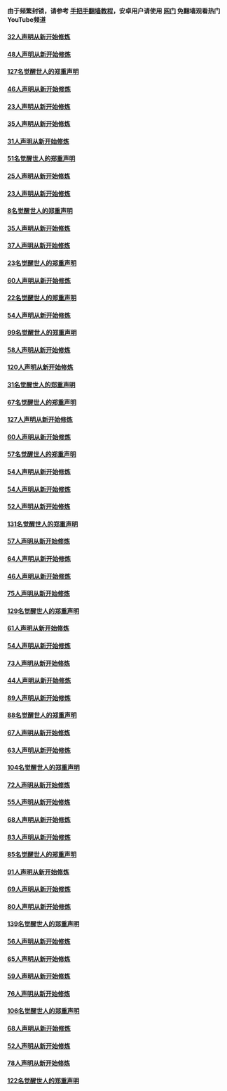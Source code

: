 #### 由于频繁封锁，请参考 [手把手翻墙教程](https://github.com/gfw-breaker/guides/wiki/)，安卓用户请使用 [网门](https://github.com/gfw-breaker/nogfw/blob/master/dl.md?t=02242300) 免翻墙观看热门YouTube频道 

#### [32人声明从新开始修炼](../pages/91/421225.md?t=02242300) 

#### [48人声明从新开始修炼](../pages/91/421202.md?t=02242300) 

#### [127名觉醒世人的郑重声明](../pages/91/421224.md?t=02242300) 

#### [46人声明从新开始修炼](../pages/91/421203.md?t=02242300) 

#### [23人声明从新开始修炼](../pages/91/421138.md?t=02242300) 

#### [35人声明从新开始修炼](../pages/91/421122.md?t=02242300) 

#### [31人声明从新开始修炼](../pages/91/421081.md?t=02242300) 

#### [51名觉醒世人的郑重声明](../pages/91/421080.md?t=02242300) 

#### [25人声明从新开始修炼](../pages/91/421020.md?t=02242300) 

#### [23人声明从新开始修炼](../pages/91/420884.md?t=02242300) 

#### [8名觉醒世人的郑重声明](../pages/91/420883.md?t=02242300) 

#### [35人声明从新开始修炼](../pages/91/420809.md?t=02242300) 

#### [37人声明从新开始修炼](../pages/91/420766.md?t=02242300) 

#### [23名觉醒世人的郑重声明](../pages/91/420765.md?t=02242300) 

#### [60人声明从新开始修炼](../pages/91/420727.md?t=02242300) 

#### [22名觉醒世人的郑重声明](../pages/91/420726.md?t=02242300) 

#### [54人声明从新开始修炼](../pages/91/420529.md?t=02242300) 

#### [99名觉醒世人的郑重声明](../pages/91/420528.md?t=02242300) 

#### [58人声明从新开始修炼](../pages/91/420198.md?t=02242300) 

#### [120人声明从新开始修炼](../pages/91/420141.md?t=02242300) 

#### [31名觉醒世人的郑重声明](../pages/91/420197.md?t=02242300) 

#### [67名觉醒世人的郑重声明](../pages/91/420140.md?t=02242300) 

#### [127人声明从新开始修炼](../pages/91/420082.md?t=02242300) 

#### [60人声明从新开始修炼](../pages/91/420081.md?t=02242300) 

#### [57名觉醒世人的郑重声明](../pages/91/420080.md?t=02242300) 

#### [54人声明从新开始修炼](../pages/91/419533.md?t=02242300) 

#### [54人声明从新开始修炼](../pages/91/419532.md?t=02242300) 

#### [52人声明从新开始修炼](../pages/91/419531.md?t=02242300) 

#### [131名觉醒世人的郑重声明](../pages/91/419530.md?t=02242300) 

#### [57人声明从新开始修炼](../pages/91/419430.md?t=02242300) 

#### [64人声明从新开始修炼](../pages/91/419429.md?t=02242300) 

#### [46人声明从新开始修炼](../pages/91/419428.md?t=02242300) 

#### [75人声明从新开始修炼](../pages/91/419427.md?t=02242300) 

#### [129名觉醒世人的郑重声明](../pages/91/419426.md?t=02242300) 

#### [61人声明从新开始修炼](../pages/91/419198.md?t=02242300) 

#### [54人声明从新开始修炼](../pages/91/419197.md?t=02242300) 

#### [73人声明从新开始修炼](../pages/91/419196.md?t=02242300) 

#### [44人声明从新开始修炼](../pages/91/419075.md?t=02242300) 

#### [89人声明从新开始修炼](../pages/91/419074.md?t=02242300) 

#### [88名觉醒世人的郑重声明](../pages/91/419195.md?t=02242300) 

#### [67人声明从新开始修炼](../pages/91/419073.md?t=02242300) 

#### [63人声明从新开始修炼](../pages/91/419072.md?t=02242300) 

#### [104名觉醒世人的郑重声明](../pages/91/419071.md?t=02242300) 

#### [72人声明从新开始修炼](../pages/91/418902.md?t=02242300) 

#### [55人声明从新开始修炼](../pages/91/418901.md?t=02242300) 

#### [68人声明从新开始修炼](../pages/91/418900.md?t=02242300) 

#### [83人声明从新开始修炼](../pages/91/418757.md?t=02242300) 

#### [85名觉醒世人的郑重声明](../pages/91/418899.md?t=02242300) 

#### [91人声明从新开始修炼](../pages/91/418756.md?t=02242300) 

#### [69人声明从新开始修炼](../pages/91/418755.md?t=02242300) 

#### [80人声明从新开始修炼](../pages/91/418754.md?t=02242300) 

#### [139名觉醒世人的郑重声明](../pages/91/418753.md?t=02242300) 

#### [56人声明从新开始修炼](../pages/91/418594.md?t=02242300) 

#### [65人声明从新开始修炼](../pages/91/418593.md?t=02242300) 

#### [59人声明从新开始修炼](../pages/91/418592.md?t=02242300) 

#### [76人声明从新开始修炼](../pages/91/418431.md?t=02242300) 

#### [106名觉醒世人的郑重声明](../pages/91/418591.md?t=02242300) 

#### [68人声明从新开始修炼](../pages/91/418430.md?t=02242300) 

#### [52人声明从新开始修炼](../pages/91/418429.md?t=02242300) 

#### [78人声明从新开始修炼](../pages/91/418428.md?t=02242300) 

#### [122名觉醒世人的郑重声明](../pages/91/418427.md?t=02242300) 

